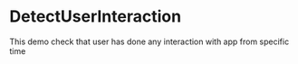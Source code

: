 # DetectUserInteraction
This demo check that user has done any interaction with app from specific time 
